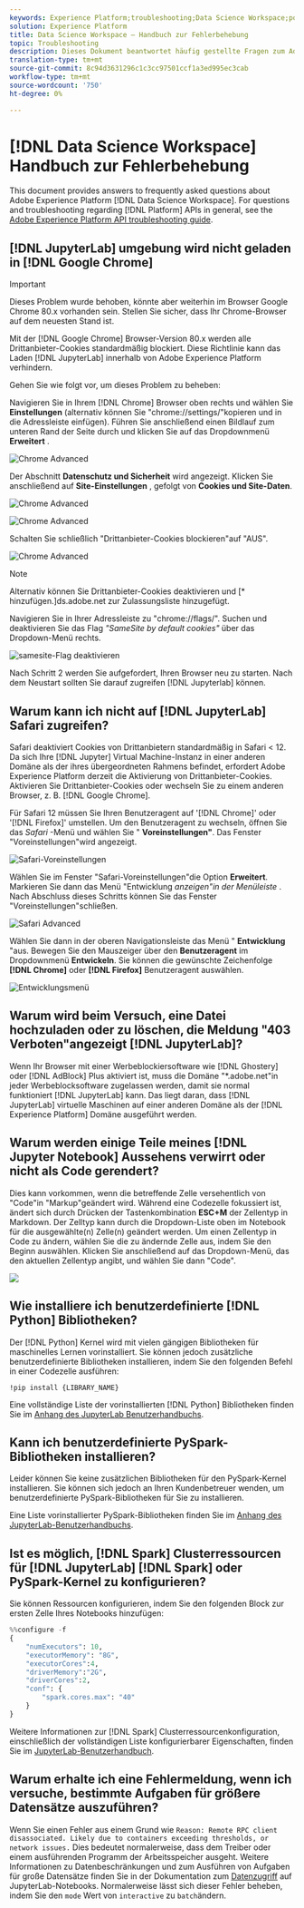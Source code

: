 ```yaml
---
keywords: Experience Platform;troubleshooting;Data Science Workspace;popular topics
solution: Experience Platform
title: Data Science Workspace – Handbuch zur Fehlerbehebung
topic: Troubleshooting
description: Dieses Dokument beantwortet häufig gestellte Fragen zum Adobe Experience Platform Data Science Workspace.
translation-type: tm+mt
source-git-commit: 8c94d3631296c1c3cc97501ccf1a3ed995ec3cab
workflow-type: tm+mt
source-wordcount: '750'
ht-degree: 0%

---
```



# [!DNL Data Science Workspace] Handbuch zur Fehlerbehebung

This document provides answers to frequently asked questions about Adobe Experience Platform [!DNL Data Science Workspace]. For questions and troubleshooting regarding [!DNL Platform] APIs in general, see the [Adobe Experience Platform API troubleshooting guide](../landing/troubleshooting.md).

## [!DNL JupyterLab] umgebung wird nicht geladen in [!DNL Google Chrome]

>[!IMPORTANT]
>
>Dieses Problem wurde behoben, könnte aber weiterhin im Browser Google Chrome 80.x vorhanden sein. Stellen Sie sicher, dass Ihr Chrome-Browser auf dem neuesten Stand ist.

Mit der [!DNL Google Chrome] Browser-Version 80.x werden alle Drittanbieter-Cookies standardmäßig blockiert. Diese Richtlinie kann das Laden [!DNL JupyterLab] innerhalb von Adobe Experience Platform verhindern.

Gehen Sie wie folgt vor, um dieses Problem zu beheben:

Navigieren Sie in Ihrem [!DNL Chrome] Browser oben rechts und wählen Sie **Einstellungen** (alternativ können Sie &quot;chrome://settings/&quot;kopieren und in die Adressleiste einfügen). Führen Sie anschließend einen Bildlauf zum unteren Rand der Seite durch und klicken Sie auf das Dropdownmenü **Erweitert** .

![Chrome Advanced](./images/faq/chrome-advanced.png)

Der Abschnitt **Datenschutz und Sicherheit** wird angezeigt. Klicken Sie anschließend auf **Site-Einstellungen** , gefolgt von **Cookies und Site-Daten**.

![Chrome Advanced](./images/faq/privacy-security.png)

![Chrome Advanced](./images/faq/cookies.png)

Schalten Sie schließlich &quot;Drittanbieter-Cookies blockieren&quot;auf &quot;AUS&quot;.

![Chrome Advanced](./images/faq/toggle-off.png)

>[!NOTE]
>
>Alternativ können Sie Drittanbieter-Cookies deaktivieren und [* hinzufügen.]ds.adobe.net zur Zulassungsliste hinzugefügt.

Navigieren Sie in Ihrer Adressleiste zu &quot;chrome://flags/&quot;. Suchen und deaktivieren Sie das Flag *&quot;SameSite by default cookies&quot;* über das Dropdown-Menü rechts.

![samesite-Flag deaktivieren](./images/faq/samesite-flag.png)

Nach Schritt 2 werden Sie aufgefordert, Ihren Browser neu zu starten. Nach dem Neustart sollten Sie darauf zugreifen [!DNL Jupyterlab] können.

## Warum kann ich nicht auf [!DNL JupyterLab] Safari zugreifen?

Safari deaktiviert Cookies von Drittanbietern standardmäßig in Safari &lt; 12. Da sich Ihre [!DNL Jupyter] Virtual Machine-Instanz in einer anderen Domäne als der ihres übergeordneten Rahmens befindet, erfordert Adobe Experience Platform derzeit die Aktivierung von Drittanbieter-Cookies. Aktivieren Sie Drittanbieter-Cookies oder wechseln Sie zu einem anderen Browser, z. B. [!DNL Google Chrome].

Für Safari 12 müssen Sie Ihren Benutzeragent auf &#39;[!DNL Chrome]&#39; oder &#39;[!DNL Firefox]&#39; umstellen. Um den Benutzeragent zu wechseln, öffnen Sie das *Safari* -Menü und wählen Sie &quot; **Voreinstellungen&quot;**. Das Fenster &quot;Voreinstellungen&quot;wird angezeigt.

![Safari-Voreinstellungen](./images/faq/preferences.png)

Wählen Sie im Fenster &quot;Safari-Voreinstellungen&quot;die Option **Erweitert**. Markieren Sie dann das Menü &quot;Entwicklung *anzeigen&quot;in der Menüleiste* . Nach Abschluss dieses Schritts können Sie das Fenster &quot;Voreinstellungen&quot;schließen.

![Safari Advanced](./images/faq/advanced.png)

Wählen Sie dann in der oberen Navigationsleiste das Menü &quot; **Entwicklung** &quot;aus. Bewegen Sie den Mauszeiger über den **Benutzeragent** im Dropdownmenü **Entwickeln**. Sie können die gewünschte Zeichenfolge **[!DNL Chrome]** oder **[!DNL Firefox]** Benutzeragent auswählen.

![Entwicklungsmenü](./images/faq/user-agent.png)

## Warum wird beim Versuch, eine Datei hochzuladen oder zu löschen, die Meldung &quot;403 Verboten&quot;angezeigt [!DNL JupyterLab]?

Wenn Ihr Browser mit einer Werbeblockiersoftware wie [!DNL Ghostery] oder [!DNL AdBlock] Plus aktiviert ist, muss die Domäne &quot;\*.adobe.net&quot;in jeder Werbeblocksoftware zugelassen werden, damit sie normal funktioniert [!DNL JupyterLab] kann. Das liegt daran, dass [!DNL JupyterLab] virtuelle Maschinen auf einer anderen Domäne als der [!DNL Experience Platform] Domäne ausgeführt werden.

## Warum werden einige Teile meines [!DNL Jupyter Notebook] Aussehens verwirrt oder nicht als Code gerendert?

Dies kann vorkommen, wenn die betreffende Zelle versehentlich von &quot;Code&quot;in &quot;Markup&quot;geändert wird. Während eine Codezelle fokussiert ist, ändert sich durch Drücken der Tastenkombination **ESC+M** der Zellentyp in Markdown. Der Zelltyp kann durch die Dropdown-Liste oben im Notebook für die ausgewählte(n) Zelle(n) geändert werden. Um einen Zellentyp in Code zu ändern, wählen Sie die zu ändernde Zelle aus, indem Sie den Beginn auswählen. Klicken Sie anschließend auf das Dropdown-Menü, das den aktuellen Zellentyp angibt, und wählen Sie dann &quot;Code&quot;.

![](./images/faq/code_type.png)

## Wie installiere ich benutzerdefinierte [!DNL Python] Bibliotheken?

Der [!DNL Python] Kernel wird mit vielen gängigen Bibliotheken für maschinelles Lernen vorinstalliert. Sie können jedoch zusätzliche benutzerdefinierte Bibliotheken installieren, indem Sie den folgenden Befehl in einer Codezelle ausführen:

```shell
!pip install {LIBRARY_NAME}
```

Eine vollständige Liste der vorinstallierten [!DNL Python] Bibliotheken finden Sie im [Anhang des JupyterLab Benutzerhandbuchs](./jupyterlab/overview.md#supported-libraries).

## Kann ich benutzerdefinierte PySpark-Bibliotheken installieren?

Leider können Sie keine zusätzlichen Bibliotheken für den PySpark-Kernel installieren. Sie können sich jedoch an Ihren Kundenbetreuer wenden, um benutzerdefinierte PySpark-Bibliotheken für Sie zu installieren.

Eine Liste vorinstallierter PySpark-Bibliotheken finden Sie im [Anhang des JupyterLab-Benutzerhandbuchs](./jupyterlab/overview.md#supported-libraries).

## Ist es möglich, [!DNL Spark] Clusterressourcen für [!DNL JupyterLab] [!DNL Spark] oder PySpark-Kernel zu konfigurieren?

Sie können Ressourcen konfigurieren, indem Sie den folgenden Block zur ersten Zelle Ihres Notebooks hinzufügen:

```python
%%configure -f 
{
    "numExecutors": 10,
    "executorMemory": "8G",
    "executorCores":4,
    "driverMemory":"2G",
    "driverCores":2,
    "conf": {
        "spark.cores.max": "40"
    }
}
```

Weitere Informationen zur [!DNL Spark] Clusterressourcenkonfiguration, einschließlich der vollständigen Liste konfigurierbarer Eigenschaften, finden Sie im [JupyterLab-Benutzerhandbuch](./jupyterlab/overview.md#kernels).

## Warum erhalte ich eine Fehlermeldung, wenn ich versuche, bestimmte Aufgaben für größere Datensätze auszuführen?

Wenn Sie einen Fehler aus einem Grund wie `Reason: Remote RPC client disassociated. Likely due to containers exceeding thresholds, or network issues.` Dies bedeutet normalerweise, dass dem Treiber oder einem ausführenden Programm der Arbeitsspeicher ausgeht. Weitere Informationen zu Datenbeschränkungen und zum Ausführen von Aufgaben für große Datensätze finden Sie in der Dokumentation zum [Datenzugriff](./jupyterlab/access-notebook-data.md) auf JupyterLab-Notebooks. Normalerweise lässt sich dieser Fehler beheben, indem Sie den `mode` Wert von `interactive` zu `batch`ändern.